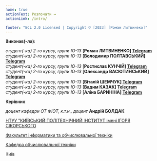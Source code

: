 ```yaml
---
home: true
actionText: Розпочати →
actionLink: /intro/

footer: "ECL 2.0 Licensed | Copyright © [2023] [Роман Литвинеко]"
---
```


**Виконав(-ла):** 

*студент(-ка) 2-го курсу, групи IO-13*<span padding-right:5em></span> **[Роман ЛИТВИНЕНКО] <a href="https://t.me/ZolSens" target="_blank">Telegram</a>** <br>
*студент(-ка) 2-го курсу, групи IO-13*<span padding-right:5em></span> **[Володимир ПОЛТАВСЬКИЙ] <a href="https://t.me/WhtsPoint" target="_blank">Telegram</a>** <br>
*студент(-ка) 2-го курсу, групи IO-13*<span padding-right:5em></span> **[Ростислав КУНЧІЙ] <a href="https://t.me/ros_27" target="_blank">Telegram</a>**<br>
*студент(-ка) 2-го курсу, групи IO-13*<span padding-right:5em></span> **[Олександр ВАСЮТИНСЬКИЙ] <a href="https://t.me/Moorlack" target="_blank">Telegram</a>** <br>
*студент(-ка) 2-го курсу, групи IO-13*<span padding-right:5em></span> **[Віталій ШЕМЧУК] <a href="https://t.me/vetshem" target="_blank">Telegram</a>**<br>
*студент(-ка) 2-го курсу, групи IO-13*<span padding-right:5em></span> **[Вадим КАЗАК] <a href="https://t.me/sxlwrl" target="_blank">Telegram</a>** <br>
*студент(-ка) 2-го курсу, групи IO-13*<span padding-right:5em></span> **[Аліна БАРИНІНА] <a href="https://t.me/aljolen" target="_blank">Telegram</a>** 

**Керівник**

*доцент кафедри ОТ ФІОТ, к.т.н., доцент*<span padding-right:5em></span> **Андрій БОЛДАК** 

[НТУУ "КИЇВСЬКИЙ ПОЛІТЕХНІЧНИЙ ІНСТИТУТ імені ІГОРЯ СІКОРСЬКОГО](https://kpi.ua/)

[Факультет інформатики та обчислювальної техніки](https://fiot.kpi.ua/)

[Кафедра обчислювальної техніки](https://comsys.kpi.ua/)

Київ
